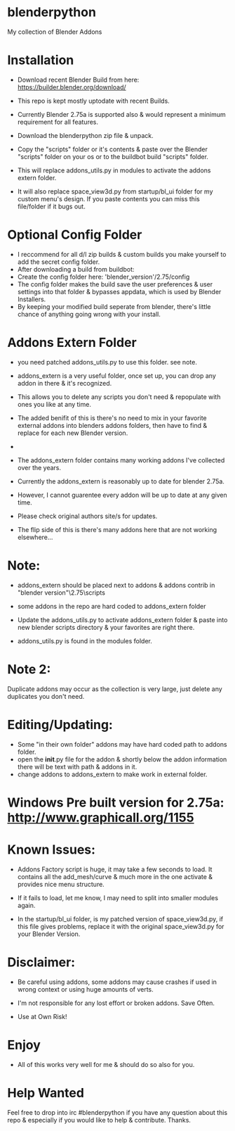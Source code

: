 blenderpython
=============

My collection of Blender Addons

Installation 
============

* Download recent Blender Build from here: https://builder.blender.org/download/
* This repo is kept mostly uptodate with recent Builds.
* Currently Blender 2.75a is supported also & would represent a minimum requirement for all features.

* Download the blenderpython zip file & unpack.
* Copy the "scripts" folder or it's contents & paste over the Blender "scripts" folder on your os or to the buildbot build "scripts" folder.
* This will replace addons_utils.py in modules to activate the addons extern folder.
* It will also replace space_view3d.py from startup/bl_ui folder for my custom menu's design. If you paste contents you can miss this file/folder if it bugs out.

Optional Config Folder 
=======================

* I reccommend for all d/l zip builds & custom builds you make yourself to add the secret config folder.
* After downloading a build from buildbot:
* Create the config folder here: 'blender_version'/2.75/config
* The config folder makes the build save the user preferences & user settings into that folder & bypasses appdata, which is used by Blender Installers.
* By keeping your modified build seperate from blender, there's little chance of anything going wrong with your install.

Addons Extern Folder
====================
* you need patched addons_utils.py to use this folder. see note.

* addons_extern is a very useful folder, once set up, you can drop any addon in there & it's recognized.
* This allows you to delete any scripts you don't need & repopulate with ones you like at any time.
* The added benifit of this is there's no need to mix in your favorite external addons into blenders addons folders, 
then have to find & replace for each new Blender version.
* 
 
* The addons_extern folder contains many working addons I've collected over the years.
* Currently the addons_extern is reasonably up to date for blender 2.75a.
* However, I cannot guarentee every addon will be up to date at any given time.
* Please check original authors site/s for updates.
* The flip side of this is there's many addons here that are not working elsewhere...

Note: 
====================
* addons_extern should be placed next to addons & addons contrib in "blender version"\2.75\scripts
* some addons in the repo are hard coded to addons_extern folder

* Update the addons_utils.py to activate addons_extern folder & paste into new blender scripts directory & your favorites are right there.
* addons_utils.py is found in the modules folder.

Note 2:
=====================

Duplicate addons may occur as the collection is very large, just delete any duplicates you don't need.

Editing/Updating:
=====================

* Some "in their own folder" addons may have hard coded path to addons folder. 
* open the __init__.py file for the addon & shortly below the addon information there will be text with path & addons in it.
* change addons to addons_extern to make work in external folder.

Windows Pre built version for 2.75a: http://www.graphicall.org/1155
===================

Known Issues:
===================
* Addons Factory script is huge, it may take a few seconds to load. 
It contains all the add_mesh/curve & much more in the one activate & provides nice menu structure.

* If it fails to load, let me know, I may need to split into smaller modules again.
* In the startup/bl_ui folder, is my patched version of space_view3d.py, if this file gives problems,
replace it with the original space_view3d.py for your Blender Version.

Disclaimer:
==================
* Be careful using addons, some addons may cause crashes if used in wrong context or using huge amounts of verts.

* I'm not responsible for any lost effort or broken addons. Save Often.

* Use at Own Risk!

Enjoy
=======
* All of this works very well for me & should do so also for you.


Help Wanted
===========

Feel free to drop into irc #blenderpython if you have any question about this repo & especially if you would like to help & contribute.
Thanks.